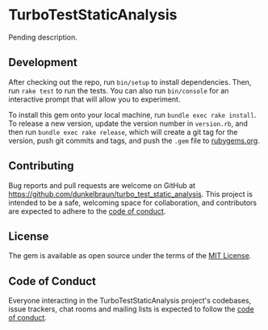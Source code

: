 # TurboTestStaticAnalysis


Pending description.

## Development

After checking out the repo, run `bin/setup` to install dependencies. Then, run `rake test` to run the tests. You can also run `bin/console` for an interactive prompt that will allow you to experiment.

To install this gem onto your local machine, run `bundle exec rake install`. To release a new version, update the version number in `version.rb`, and then run `bundle exec rake release`, which will create a git tag for the version, push git commits and tags, and push the `.gem` file to [rubygems.org](https://rubygems.org).

## Contributing

Bug reports and pull requests are welcome on GitHub at https://github.com/dunkelbraun/turbo_test_static_analysis. This project is intended to be a safe, welcoming space for collaboration, and contributors are expected to adhere to the [code of conduct](https://github.com/dunkelbraun/turbo_test_static_analysis/blob/master/CODE_OF_CONDUCT.md).


## License

The gem is available as open source under the terms of the [MIT License](https://opensource.org/licenses/MIT).

## Code of Conduct

Everyone interacting in the TurboTestStaticAnalysis project's codebases, issue trackers, chat rooms and mailing lists is expected to follow the [code of conduct](https://github.com/dunkelbraun/turbo_test_static_analysis/blob/master/CODE_OF_CONDUCT.md).

